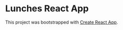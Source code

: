 # Lunches React App

This project was bootstrapped with [Create React App](https://github.com/facebook/create-react-app).
